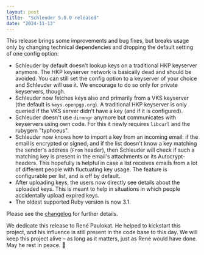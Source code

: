 ```yaml
---
layout: post
title:  "Schleuder 5.0.0 released"
date: "2024-11-13"
---
```


This release brings some improvements and bug fixes, but breaks usage only by changing technical dependencies and dropping the default setting of one config option:

* Schleuder by default doesn't lookup keys on a traditional HKP keyserver anymore. The HKP keyserver network is basically dead and should be avoided. You can still set the config option to a keyserver of your choice and Schleuder will use it. We encourage to do so only for private keyservers, though.
* Schleuder now fetches keys also and primarily from a VKS keyserver (the default is `keys.openpgp.org`). A traditional HKP keyserver is only queried if the VKS server didn't have a key (and if it is configured).
* Schleuder doesn't use `dirmngr` anymore but communicates with keyservers using own code. For this it newly requires `libcurl` and the rubygem "typhoeus".
* Schleuder now knows how to import a key from an incoming email: if the email is encrypted or signed, and if the list doesn't know a key matching the sender's address (`From` header), then Schleuder will check if such a matching key is present in the email's attachments or its Autocrypt-headers. This hopefully is helpful in case a list receives emails from a lot of different people with fluctuating key usage. The feature is configurable per list, and is off by default.
* After uploading keys, the users now directly see details about the uploaded keys. This is meant to help in situations in which people accidentally upload expired keys.
* The oldest supported Ruby version is now 3.1.

Please see the [changelog](https://0xacab.org/schleuder/schleuder/blob/main/CHANGELOG.md#500--2024-11-13) for further details.

We dedicate this release to René Paulokat. He helped to kickstart this project, and his influence is still present in the code base to this day. We will keep this project alive – as long as it matters, just as René would have done. May he rest in peace. 🖤
